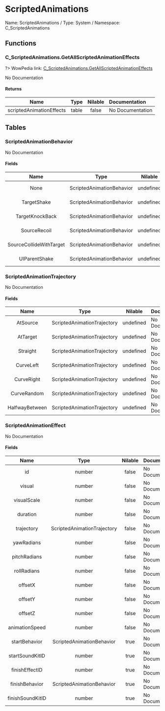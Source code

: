 # ScriptedAnimations

Name: ScriptedAnimations / Type: System / Namespace: C_ScriptedAnimations

## Functions

### C_ScriptedAnimations.GetAllScriptedAnimationEffects
?> WowPedia link: [C_ScriptedAnimations.GetAllScriptedAnimationEffects](https://wow.gamepedia.com/API_C_ScriptedAnimations.GetAllScriptedAnimationEffects)

No Documentation

#### Returns
|Name|Type|Nilable|Documentation|
|:---:|:---:|:---:|:---|
|scriptedAnimationEffects|table|false|No Documentation|
## Tables

### ScriptedAnimationBehavior

No Documentation

#### Fields
|Name|Type|Nilable|Documentation|
|:---:|:---:|:---:|:---|
|None|ScriptedAnimationBehavior|undefined|No Documentation|
|TargetShake|ScriptedAnimationBehavior|undefined|No Documentation|
|TargetKnockBack|ScriptedAnimationBehavior|undefined|No Documentation|
|SourceRecoil|ScriptedAnimationBehavior|undefined|No Documentation|
|SourceCollideWithTarget|ScriptedAnimationBehavior|undefined|No Documentation|
|UIParentShake|ScriptedAnimationBehavior|undefined|No Documentation|
### ScriptedAnimationTrajectory

No Documentation

#### Fields
|Name|Type|Nilable|Documentation|
|:---:|:---:|:---:|:---|
|AtSource|ScriptedAnimationTrajectory|undefined|No Documentation|
|AtTarget|ScriptedAnimationTrajectory|undefined|No Documentation|
|Straight|ScriptedAnimationTrajectory|undefined|No Documentation|
|CurveLeft|ScriptedAnimationTrajectory|undefined|No Documentation|
|CurveRight|ScriptedAnimationTrajectory|undefined|No Documentation|
|CurveRandom|ScriptedAnimationTrajectory|undefined|No Documentation|
|HalfwayBetween|ScriptedAnimationTrajectory|undefined|No Documentation|
### ScriptedAnimationEffect

No Documentation

#### Fields
|Name|Type|Nilable|Documentation|
|:---:|:---:|:---:|:---|
|id|number|false|No Documentation|
|visual|number|false|No Documentation|
|visualScale|number|false|No Documentation|
|duration|number|false|No Documentation|
|trajectory|ScriptedAnimationTrajectory|false|No Documentation|
|yawRadians|number|false|No Documentation|
|pitchRadians|number|false|No Documentation|
|rollRadians|number|false|No Documentation|
|offsetX|number|false|No Documentation|
|offsetY|number|false|No Documentation|
|offsetZ|number|false|No Documentation|
|animationSpeed|number|false|No Documentation|
|startBehavior|ScriptedAnimationBehavior|true|No Documentation|
|startSoundKitID|number|true|No Documentation|
|finishEffectID|number|true|No Documentation|
|finishBehavior|ScriptedAnimationBehavior|true|No Documentation|
|finishSoundKitID|number|true|No Documentation|
